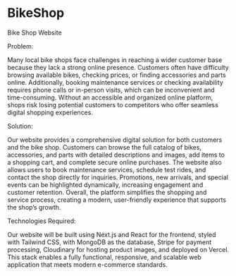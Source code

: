 # BikeShop

Bike Shop Website 

Problem: 

Many local bike shops face challenges in reaching a wider customer base because they lack a strong online presence. Customers often have difficulty browsing available bikes, checking prices, or finding accessories and parts online. Additionally, booking maintenance services or checking availability requires phone calls or in-person visits, which can be inconvenient and time-consuming. Without an accessible and organized online platform, shops risk losing potential customers to competitors who offer seamless digital shopping experiences. 

  

Solution: 

Our website provides a comprehensive digital solution for both customers and the bike shop. Customers can browse the full catalog of bikes, accessories, and parts with detailed descriptions and images, add items to a shopping cart, and complete secure online purchases. The website also allows users to book maintenance services, schedule test rides, and contact the shop directly for inquiries. Promotions, new arrivals, and special events can be highlighted dynamically, increasing engagement and customer retention. Overall, the platform simplifies the shopping and service process, creating a modern, user-friendly experience that supports the shop’s growth. 

  

Technologies Required: 

Our website will be built using Next.js and React for the frontend, styled with Tailwind CSS, with MongoDB as the database, Stripe for payment processing, Cloudinary for hosting product images, and deployed on Vercel. This stack enables a fully functional, responsive, and scalable web application that meets modern e-commerce standards. 
